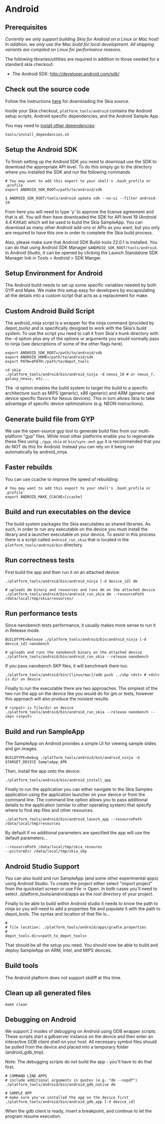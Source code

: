 Android
=======

Prerequisites
-------------

_Currently we only support building Skia for Android on a Linux or Mac host! In addition,
 we only use the Mac build for local development. All shipping variants are compiled on
 Linux for performance reasons._

The following libraries/utilities are required in addition to those needed for a standard skia checkout:

  * The Android SDK: http://developer.android.com/sdk/

Check out the source code
-------------------------

Follow the instructions [here](../download) for downloading the Skia source. 

Inside your Skia checkout, `platform_tools/android` contains the Android setup
scripts, Android specific dependencies, and the Android Sample App.

You may need to [install other dependencies](./linux#prerequisites):

    tools/install_dependencies.sh

Setup the Android SDK
---------------------

To finish setting up the Android SDK you need to download use the SDK to
download the appropriate API level.  To do this simply go to the directory
where you installed the SDK and run the following commands

    # You may want to add this export to your shell's .bash_profile or .profile
    export ANDROID_SDK_ROOT=/path/to/android/sdk

    $ ANDROID_SDK_ROOT/tools/android update sdk --no-ui --filter android-19

From here you will need to type 'y' to approve the license agreement and that
is all.  You will then have downloaded the SDK for API level 19 (Android 4.4
KitKat) which will be used to build the Skia SampleApp.  You can download as
many other Android add-ons or APIs as you want, but you only are required to
have this one in order to complete the Skia build process.

Also, please make sure that Android SDK Build-tools 22.0.1 is installed. You can
do that using Android SDK Manager `$ANDROID_SDK_ROOT/tools/android`. In Android
Studio, it can be opened by clicking the Launch Standalone SDK Manager link in
Tools > Android > SDK Manger.

Setup Environment for Android
-----------------------------

The Android build needs to set up some specific variables needed by both GYP
and Make. We make this setup easy for developers by encapsulating all the
details into a custom script that acts as a replacement for make.

Custom Android Build Script
---------------------------

The android_ninja script is a wrapper for the ninja command (provided by
depot_tools) and is specifically designed to work with the Skia's build
system. To use the script you need to call it from Skia's trunk directory with
the -d option plus any of the options or arguments you would normally pass to
ninja (see descriptions of some of the other flags here).

    export ANDROID_SDK_ROOT=/path/to/android/sdk
    export ANDROID_HOME=/path/to/android/sdk
    export PATH=$PATH:/path/to/depot_tools

    cd skia
    ./platform_tools/android/bin/android_ninja -d nexus_10 # or nexus_7, galaxy_nexus, etc...

The -d option enables the build system to target the build to a specific
architecture such as MIPS (generic), x86 (generic) and ARM (generic and device
specific flavors for Nexus devices). This in turn allows Skia to take
advantage of specific device optimizations (e.g. NEON instructions).

Generate build file from GYP
----------------------------

We use the open-source gyp tool to generate build files from our
multi-platform "gyp" files. While most other platforms enable you to
regenerate these files using `./gyp_skia` or `bin/sync-and-gyp` it is
recommended that you do NOT do this for Android.  Instead you can rely
on it being run automatically by android_ninja.

Faster rebuilds
---------------

You can use ccache to improve the speed of rebuilding:

    # You may want to add this export to your shell's .bash_profile or .profile
    export ANDROID_MAKE_CCACHE=[ccache]

Build and run executables on the device
---------------------------------------

The build system packages the Skia executables as shared libraries.  As such,
in order to run any executable on the device you must install the library and
a launcher executable on your device.  To assist in this process there is a
script called `android_run_skia` that is located in the
`platform_tools/android/bin` directory.

Run correctness tests
---------------------

First build the app and then run it on an attached device:

    ./platform_tools/android/bin/android_ninja [-d device_id] dm

    # uploads dm binary and resources and runs dm on the attached device
    ./platform_tools/android/bin/android_run_skia dm --resourcePath /data/local/tmp/skia/resources/

Run performance tests
---------------------

Since nanobench tests performance, it usually makes more sense to run it in
Release mode.

    BUILDTYPE=Release ./platform_tools/android/bin/android_ninja [-d device_id] nanobench

    # uploads and runs the nanobench binary on the attached device
    ./platform_tools/android/bin/android_run_skia --release nanobench

If you pass nanobench SKP files, it will benchmark them too.

    ./platform_tools/android/bin/[linux/mac]/adb push ../skp <dst> # <dst> is dir on device

Finally to run the executable there are two approaches. The simplest of the
two run the app on the device like you would do for gm or tests, however this
approach will also produce the noisiest results.

    # <input> is file/dir on device
    ./platform_tools/android/bin/android_run_skia --release nanobench --skps <input>

Build and run SampleApp
-----------------------

The SampleApp on Android provides a simple UI for viewing sample slides and gm images.

    BUILDTYPE=Debug ./platform_tools/android/bin/android_ninja -d $TARGET_DEVICE SampleApp_APK

Then, install the app onto the device:

    ./platform_tools/android/bin/android_install_app

Finally to run the application you can either navigate to the Skia Samples
application using the application launcher on your device or from the command
line.  The command line option allows you to pass additional details to the
application (similar to other operating system) that specify where to find
skp files and other resources.

    ./platform_tools/android/bin/android_launch_app --resourcePath /data/local/tmp/resources

By default if no additional parameters are specified the app will use the default
parameters...

    --resourcePath /data/local/tmp/skia_resoures 
    --pictureDir /data/local/tmp/skia_skp


Android Studio Support
-----------------------

You can also build and run SampleApp (and some other experimental apps) using Android
Studio.  To create the project either select "import project" from the quickstart
screen or use File -> Open.  In both cases you'll need to select ./platform_tools/android/apps
as the root directory of your project.

Finally to be able to build within Android studio it needs to know the path to 
ninja so you will need to add a properties file and populate it with the path
to depot_tools.  The syntax and location of that file is...
 
    # 
    # file location: ./platform_tools/android/apps/gradle.properties
    #
    depot_tools.dir=<path_to_depot_tools>
    
That should be all the setup you need.  You should now be able to build and deploy
SampleApp on ARM, Intel, and MIPS devices.


Build tools
-----------

The Android platform does not support skdiff at this time.

Clean up all generated files
----------------------------

    make clean

Debugging on Android
--------------------

We support 2 modes of debugging on Android using GDB wrapper scripts. These
scripts start a gdbserver instance on the device and then enter an interactive
GDB client shell on your host. All necessary symbol files should
be pulled from the device and placed into a temporary folder (android_gdb_tmp).

Note: The debugging scripts do not build the app - you'll have to do that first.

    # COMMAND LINE APPS
    # include additional arguments in quotes (e.g. "dm --nopdf")
    ./platform_tools/android/bin/android_gdb_native dm
    
    # SAMPLE APP
    # make sure you've installed the app on the device first
    ./platform_tools/android/bin/android_gdb_app [-d device_id]

When the gdb client is ready, insert a breakpoint, and continue to let the
program resume execution.
